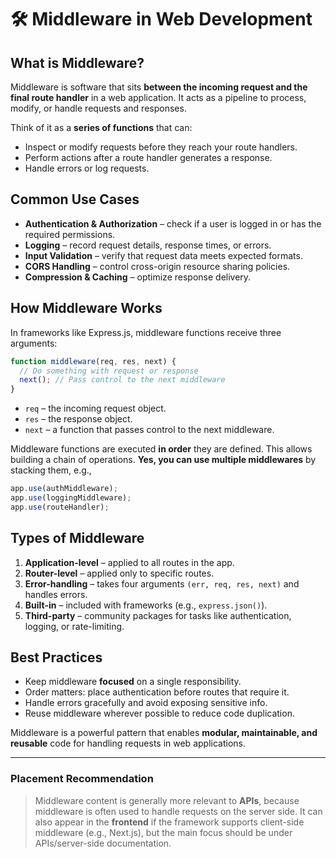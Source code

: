 # 🛠 Middleware in Web Development

## What is Middleware?

Middleware is software that sits **between the incoming request and the final route handler** in a web application. It acts as a pipeline to process, modify, or handle requests and responses.

Think of it as a **series of functions** that can:

* Inspect or modify requests before they reach your route handlers.
* Perform actions after a route handler generates a response.
* Handle errors or log requests.

## Common Use Cases

* **Authentication & Authorization** – check if a user is logged in or has the required permissions.
* **Logging** – record request details, response times, or errors.
* **Input Validation** – verify that request data meets expected formats.
* **CORS Handling** – control cross-origin resource sharing policies.
* **Compression & Caching** – optimize response delivery.

## How Middleware Works

In frameworks like Express.js, middleware functions receive three arguments:

```javascript
function middleware(req, res, next) {
  // Do something with request or response
  next(); // Pass control to the next middleware
}
```

* `req` – the incoming request object.
* `res` – the response object.
* `next` – a function that passes control to the next middleware.

Middleware functions are executed **in order** they are defined. This allows building a chain of operations. **Yes, you can use multiple middlewares** by stacking them, e.g.,

```javascript
app.use(authMiddleware);
app.use(loggingMiddleware);
app.use(routeHandler);
```

## Types of Middleware

1. **Application-level** – applied to all routes in the app.
2. **Router-level** – applied only to specific routes.
3. **Error-handling** – takes four arguments `(err, req, res, next)` and handles errors.
4. **Built-in** – included with frameworks (e.g., `express.json()`).
5. **Third-party** – community packages for tasks like authentication, logging, or rate-limiting.

## Best Practices

* Keep middleware **focused** on a single responsibility.
* Order matters: place authentication before routes that require it.
* Handle errors gracefully and avoid exposing sensitive info.
* Reuse middleware wherever possible to reduce code duplication.

Middleware is a powerful pattern that enables **modular, maintainable, and reusable** code for handling requests in web applications.

---

### Placement Recommendation

> Middleware content is generally more relevant to **APIs**, because middleware is often used to handle requests on the server side.
It can also appear in the **frontend** if the framework supports client-side middleware (e.g., Next.js), but the main focus should be under APIs/server-side documentation.
